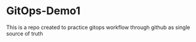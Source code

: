 # GitOps-Demo1

This is a repo created to practice gitops workflow through github as single source of truth